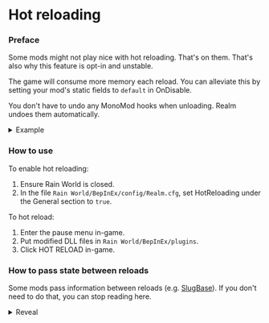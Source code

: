 # Hot reloading
### Preface
Some mods might not play nice with hot reloading. That's on them. That's also why this feature is opt-in and unstable.

The game will consume more memory each reload. You can alleviate this by setting your mod's static fields to `default` in OnDisable.

You don't have to undo any MonoMod hooks when unloading. Realm undoes them automatically.

<details>
  <summary>Example</summary>
  
  ```cs
  static Player player;
  static int num;
  
  void OnEnable() {
    On.Player.ctor += (orig, plr, a, w) => {
      orig(plr, a, w);
      player = plr;
      num++;
    };
  }

  void OnDisable() {
    // You needn't reset `num` because that frees no memory. You can if you want to, though.
    // num = default;
  
    // You should reset `num` because that frees a lot of memory.
    player = default;
  }
  ```
  
</details>

### How to use
To enable hot reloading:
1. Ensure Rain World is closed.
2. In the file `Rain World/BepInEx/config/Realm.cfg`, set HotReloading under the General section to `true`.

To hot reload:
1. Enter the pause menu in-game.
2. Put modified DLL files in `Rain World/BepInEx/plugins`.
3. Click HOT RELOAD in-game.

### How to pass state between reloads
Some mods pass information between reloads (e.g. [SlugBase](https://github.com/SlimeCubed/SlugBase/blob/f84e8b499f38a296216032faefe93165b0b2dfd7/SlugBase/SlugBaseMod.cs#L95)). If you don't need to do that, you can stop reading here.

<details>
  <summary>Reveal</summary>
  
  ```cs
  // Must not have a void return type or any parameters
  // Must be named "GetReloadState"
  // Must be public and instance
  // Example:
  public object GetReloadState() => new object();
  // ⚠ Only return objects from the System assembly, like `int`, `List<>`, `Dictionary<,>`, and so on.
  
  // Must have exactly one parameter and that parameter must be a System.Object
  // Must be named "Reload"
  // Must be public and instance
  // Example:
  public void Reload(object state) {}
  
  // Both of these must be members of exactly one mod type per assembly
  ```
  
  As long as this contract is fulfilled, you can expect the following behavior:
  1. You reload your mods.
  2. Just before your mod's disable method is called, GetReloadState() is called.
  3. A new copy of your mod is enabled.
  4. The result from GetReloadState() is passed into the new mod through Reload(object).
  
  I suggest copy-pasting the examples above into your mod class and editing their method bodies to suit your needs.
  
</details>
